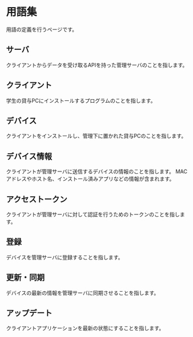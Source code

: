 # 用語集

用語の定義を行うページです。

## サーバ

クライアントからデータを受け取るAPIを持った菅理サーバのことを指します。

## クライアント

学生の貸与PCにインストールするプログラムのことを指します。

## デバイス

クライアントをインストールし、管理下に置かれた貸与PCのことを指します。

## デバイス情報

クライアントが管理サーバに送信するデバイスの情報のことを指します。
MACアドレスやホスト名、インストール済みアプリなどの情報が含まれます。

## アクセストークン

クライアントが管理サーバに対して認証を行うためのトークンのことを指します。

## 登録

デバイスを管理サーバに登録することを指します。

## 更新・同期

デバイスの最新の情報を管理サーバに同期させることを指します。

## アップデート

クライアントアプリケーションを最新の状態にすることを指します。